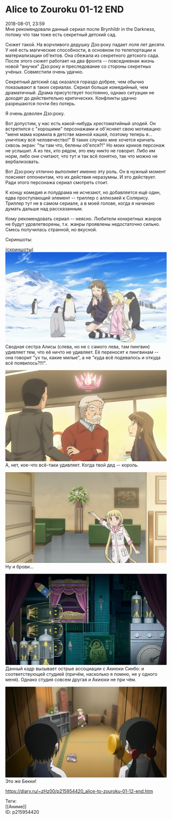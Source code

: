 Alice to Zouroku 01-12 END
===========================

   
 2018-08-01, 23:59   
  Мне рекомендовали данный сериал после Brynhildr in the Darkness, потому что там тоже есть секретный детский сад.   
   
 Сюжет такой. На ворчливого дедушку Дзо:року падает лоля лет десяти. У неё есть магические способности, в основном по телепортации и материализации об'ектов. Она сбежала из секретного детского сада. После этого сюжет работает на два фронта -- повседневная жизнь новой "внучки" Дзо:року и преследование со стороны секретных учёных. Совместили очень удачно.   
   
 Секретный детский сад оказался гораздо добрее, чем обычно показывают в таких сериалах. Сериал больше комедийный, чем драматичный. Драма присутствует постоянно, однако ситуации не доходят до действительно критических. Конфликты удачно разрешаются почти без потерь.   
   
 Я очень доволен Дзо:року.   
   
 Вот допустим, у нас есть какой-нибудь хрестоматийный злодей. Он встретился с "хорошими" персонажами и об'ясняет свою мотивацию: "меня мама кормила в детстве манной кашей, поэтому теперь я... уничтожу всё человечество!" В таких случаях мне хочется кричать сквозь экран: "ты там что, белены об'елся?!" Но моих криков персонаж не услышит. А из тех, кто рядом, это ему никто не говорит. Либо им норм, либо они считают, что тут и так всё понятно, так что можно не вербализовать.   
   
 Вот Дзо:року отлично выполняет именно эту роль. Он в нужный момент поясняет оппонентам, что их действия неразумны. И это действует. Ради этого персонажа сериал смотреть стоит.   
   
 К концу комедия и полудрама не исчезают, но добавляется ещё один, едва проступающий элемент -- триллер с аллюзией к Солярису. Триллер тут не в самом сериале, а в моей голове, когда я начинаю думать дальше над рассказанным.   
   
 Кому рекомендовать сериал -- неясно. Любители конкретных жанров не будут удовлетворены, т.к. жанры проявлены недостаточно сильно. Смесь получилась странной, но вкусной.   
   
 Скриншоты:   
   
  [(скриншоты)](https://zHz00.diary.ru/p215954420.htm?index=1#linkmore215954420m1)      [![](pics/dLt9Fwil.jpg)](https://i.imgur.com/dLt9Fwi.jpg)    
 Сводная сестра Алисы (слева, но не с самого лева, там пингвин) удивляет тем, что её ничто не удивляет. Её переносят к пингвинам -- она говорит "ух ты, какие милые", а не "куда всё подевалось и откуда всё появилось?!!!".   
   
  [![](pics/APahHOxl.jpg)](https://i.imgur.com/APahHOx.jpg)    
 А, нет, кое-что всё-таки удивляет. Когда твой дед -- король.   
   
  [![](pics/BwdxGvvl.jpg)](https://i.imgur.com/BwdxGvv.jpg)    
 Ну и брови...   
   
  [![](pics/Oq8GTEpl.jpg)](https://i.imgur.com/Oq8GTEp.jpg)    
 Данный кадр вызывает острые ассоциации с Акиюки Синбо: и соответствующей студией (причём, насколько я помню, не у одного меня). Однако студия совсем другая и Акиюки не при чём.   
   
  [![](pics/gSiOCtFl.jpg)](https://i.imgur.com/gSiOCtF.jpg)    
 Это же Бекки!      
    
 <https://diary.ru/~zHz00/p215954420_alice-to-zouroku-01-12-end.htm>   
   
 Теги:   
 [[Аниме]]   
 ID: p215954420